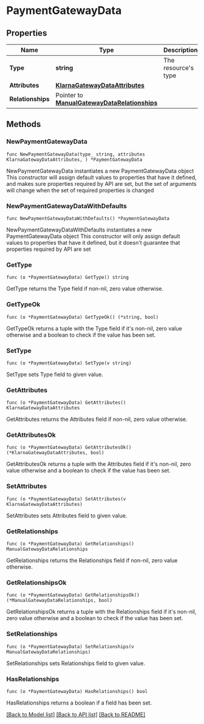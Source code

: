 # PaymentGatewayData

## Properties

Name | Type | Description | Notes
------------ | ------------- | ------------- | -------------
**Type** | **string** | The resource&#39;s type | 
**Attributes** | [**KlarnaGatewayDataAttributes**](KlarnaGatewayDataAttributes.md) |  | 
**Relationships** | Pointer to [**ManualGatewayDataRelationships**](ManualGatewayDataRelationships.md) |  | [optional] 

## Methods

### NewPaymentGatewayData

`func NewPaymentGatewayData(type_ string, attributes KlarnaGatewayDataAttributes, ) *PaymentGatewayData`

NewPaymentGatewayData instantiates a new PaymentGatewayData object
This constructor will assign default values to properties that have it defined,
and makes sure properties required by API are set, but the set of arguments
will change when the set of required properties is changed

### NewPaymentGatewayDataWithDefaults

`func NewPaymentGatewayDataWithDefaults() *PaymentGatewayData`

NewPaymentGatewayDataWithDefaults instantiates a new PaymentGatewayData object
This constructor will only assign default values to properties that have it defined,
but it doesn't guarantee that properties required by API are set

### GetType

`func (o *PaymentGatewayData) GetType() string`

GetType returns the Type field if non-nil, zero value otherwise.

### GetTypeOk

`func (o *PaymentGatewayData) GetTypeOk() (*string, bool)`

GetTypeOk returns a tuple with the Type field if it's non-nil, zero value otherwise
and a boolean to check if the value has been set.

### SetType

`func (o *PaymentGatewayData) SetType(v string)`

SetType sets Type field to given value.


### GetAttributes

`func (o *PaymentGatewayData) GetAttributes() KlarnaGatewayDataAttributes`

GetAttributes returns the Attributes field if non-nil, zero value otherwise.

### GetAttributesOk

`func (o *PaymentGatewayData) GetAttributesOk() (*KlarnaGatewayDataAttributes, bool)`

GetAttributesOk returns a tuple with the Attributes field if it's non-nil, zero value otherwise
and a boolean to check if the value has been set.

### SetAttributes

`func (o *PaymentGatewayData) SetAttributes(v KlarnaGatewayDataAttributes)`

SetAttributes sets Attributes field to given value.


### GetRelationships

`func (o *PaymentGatewayData) GetRelationships() ManualGatewayDataRelationships`

GetRelationships returns the Relationships field if non-nil, zero value otherwise.

### GetRelationshipsOk

`func (o *PaymentGatewayData) GetRelationshipsOk() (*ManualGatewayDataRelationships, bool)`

GetRelationshipsOk returns a tuple with the Relationships field if it's non-nil, zero value otherwise
and a boolean to check if the value has been set.

### SetRelationships

`func (o *PaymentGatewayData) SetRelationships(v ManualGatewayDataRelationships)`

SetRelationships sets Relationships field to given value.

### HasRelationships

`func (o *PaymentGatewayData) HasRelationships() bool`

HasRelationships returns a boolean if a field has been set.


[[Back to Model list]](../README.md#documentation-for-models) [[Back to API list]](../README.md#documentation-for-api-endpoints) [[Back to README]](../README.md)


